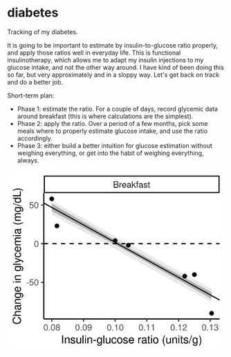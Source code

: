 # diabetes

Tracking of my diabetes.

It is going to be important to estimate by insulin-to-glucose ratio properly, and apply those ratios well in everyday life.
This is functional insulinotherapy, which allows me to adapt my insulin injections to my glucose intake, and not the other way around.
I have kind of been doing this so far, but very approximately and in a sloppy way.
Let's get back on track and do a better job.

Short-term plan:
- Phase 1: estimate the ratio. For a couple of days, record glycemic data around breakfast (this is where calculations are the simplest).
- Phase 2: apply the ratio. Over a period of a few months, pick some meals where to properly estimate glucose intake, and use the ratio accordingly.
- Phase 3: either build a better intuition for glucose estimation without weighing everything, or get into the habit of weighing everything, always.

![img](results.png)
